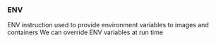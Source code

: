 ### ENV
ENV instruction used to provide environment variables to images and containers 
We can override ENV variables at run time 